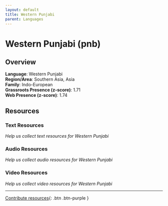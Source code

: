```yaml
---
layout: default
title: Western Punjabi
parent: Languages
---
```


# Western Punjabi (pnb)

## Overview

**Language**: Western Punjabi  
**Region/Area**: Southern Asia, Asia  
**Family**: Indo-European  
**Grassroots Presence (z-score)**: 1.71  
**Web Presence (z-score)**: 1.74  

## Resources

### Text Resources
*Help us collect text resources for Western Punjabi*

### Audio Resources
*Help us collect audio resources for Western Punjabi*

### Video Resources
*Help us collect video resources for Western Punjabi*

---

[Contribute resources](https://forms.office.com/e/1SfLJx3u1r){: .btn .btn-purple }
